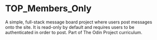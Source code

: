 # TOP_Members_Only  
A simple, full-stack message board project where users post messages onto the site. It is read-only by default and requires users to be authenticated in order to post. Part of The Odin Project curriculum.